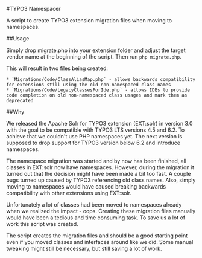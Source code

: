 #TYPO3 Namespacer

A script to create TYPO3 extension migration files when moving to namespaces.

##Usage

Simply drop migrate.php into your extension folder and adjust the target vendor
name at the beginning of the script. Then run `php migrate.php`.

This will result in two files being created:

    * `Migrations/Code/ClassAliasMap.php` - allows backwards compatibility for extensions still using the old non-namespaced class names
    * `Migrations/Code/LegacyClassesForIde.php` - allows IDEs to provide code completion on old non-namespaced class usages and mark them as deprecated

##Why

We released the Apache Solr for TYPO3 extension (EXT:solr) in version 3.0 with
the goal to be compatible with TYPO3 LTS versions 4.5 and 6.2. To achieve that
we couldn't use PHP namespaces yet. The next version is supposed to drop support
for TYPO3 version below 6.2 and introduce namespaces.

The namespace migration was started and by now has been finished, all classes in
EXT:solr now have namespaces. However, during the migration it turned out that
the decision might have been made a bit too fast. A couple bugs turned up caused
by TYPO3 referencing old class names. Also, simply moving to namespaces would
have caused breaking backwards compatibility with other extensions using EXT:solr.

Unfortunately a lot of classes had been moved to namespaces already when we
realized the impact - oops. Creating these migration files manually would have
been a tedious and time consuming task. To save us a lot of work this script was
created.

The script creates the migration files and should be a good starting point even
if you moved classes and interfaces around like we did. Some manual tweaking
might still be necessary, but still saving a lot of work.

